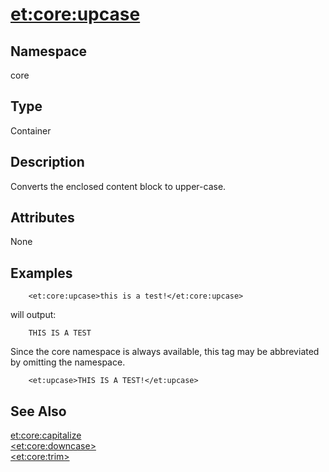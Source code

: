 # <et:core:upcase> #

## Namespace ##
core

## Type ##
Container

## Description ##
Converts the enclosed content block to upper-case.

## Attributes ##
None

## Examples ##

```
	<et:core:upcase>this is a test!</et:core:upcase>
```

will output:

```
	THIS IS A TEST
```

Since the core namespace is always available, this tag may be abbreviated by omitting the namespace.

```
	<et:upcase>THIS IS A TEST!</et:upcase>
```

## See Also ##
[<et:core:capitalize>](ETCoreCapitalize.md)<br>
<a href='ETCoreDowncase.md'>&lt;et:core:downcase&gt;</a><br>
<a href='ETCoreTrim.md'>&lt;et:core:trim&gt;</a><br>